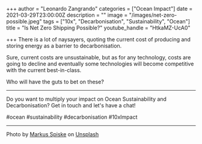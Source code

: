 +++
author = "Leonardo Zangrando"
categories = ["Ocean Impact"]
date = 2021-03-29T23:00:00Z
description = ""
image = "/images/net-zero-possible.jpeg"
tags = ["10x", "Decarbonisation", "Sustainability", "Ocean"]
title = "Is Net Zero Shipping Possible?"
youtube_handle = "HtkaMZ-UcA0"

+++
There is a lot of naysayers, quoting the current cost of producing and storing energy as a barrier to decarbonisation.

Sure, current costs are unsustainable, but as for any technology, costs are going to decline and eventually some technologies will become competitive with the current best-in-class.

Who will have the guts to bet on these?

***

Do you want to multiply your impact on Ocean Sustainability and Decarbonisation? Get in touch and let's have a chat!

\#ocean #sustainability #decarbonisation #10xImpact

***

Photo by [Markus Spiske](https://unsplash.com/@markusspiske?utm_source=unsplash&utm_medium=referral&utm_content=creditCopyText) on [Unsplash](https://unsplash.com/s/photos/zero?utm_source=unsplash&utm_medium=referral&utm_content=creditCopyText)
